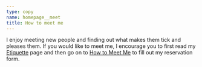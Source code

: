```yaml
---
type: copy
name: homepage__meet
title: How to meet me
---
```

I enjoy meeting new people and finding out what makes them tick and pleases them. If you would like to meet me, I encourage you to first read my [Etiquette](/etiquette) page and then go on to [How to Meet Me](/meet) to fill out my reservation form.

